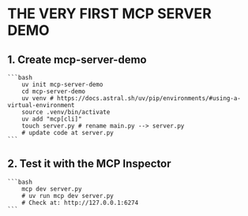# THE VERY FIRST MCP SERVER DEMO

## 1. Create mcp-server-demo

    ```bash
        uv init mcp-server-demo
        cd mcp-server-demo
        uv venv # https://docs.astral.sh/uv/pip/environments/#using-a-virtual-environment
        source .venv/bin/activate
        uv add "mcp[cli]"
        touch server.py # rename main.py --> server.py
        # update code at server.py
    ```

## 2. Test it with the MCP Inspector 
    
    ```bash
        mcp dev server.py
        # uv run mcp dev server.py
        # Check at: http://127.0.0.1:6274
    ```